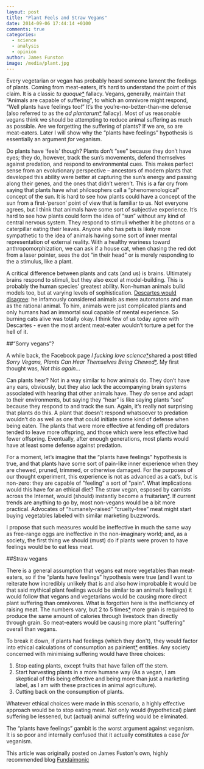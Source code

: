 ```yaml
---
layout: post
title: "Plant Feels and Straw Vegans"
date: 2014-09-06 17:44:14 +0100
comments: true
categories: 
  - science
  - analysis
  - opinion
author: James Funston
image: /media/plant.jpg
---
```

Every vegetarian or vegan has probably heard someone lament the feelings of plants. Coming from meat-eaters, it’s hard to understand the point of this claim.  It is a classic *tu quoque*[*](http://rationalwiki.org/wiki/Tu_quoque "A logical fallacy (literally, 'You too!' — pronounced 'too kwoh-kway') that occurs when it is assumed that an argument is wrong if the source making the claim has itself spoken or acted in a way inconsistent with it") fallacy.  Vegans, generally, maintain that “Animals are capable of suffering”, to which an omnivore might respond, “Well plants have feelings too!”  It’s the<!--more--> you’re-no-better-than-me defense (also referred to as the *ad plantarum*[*](http://www.kimberlysteele.net/essays/ad-plantarum/ "A term coined by the author Kimberly Steele on her website. In her words: 'Plants have feelings too!' the meat-eater bellows, his fancy taking flight to a mystical land of anthropomorphized carrots and talking watermelons.") fallacy). Most of us reasonable vegans think we should be attempting to reduce animal suffering as much as possible.  Are we forgetting the suffering of plants?  If we are, so are meat-eaters.  Later I will show why the “plants have feelings” hypothesis is essentially an argument *for* veganism.

Do plants have ‘feels’ though?  Plants don’t “see” because they don’t have eyes; they do, however, track the sun’s movements, defend themselves against predation, and respond to environmental cues.  This makes perfect sense from an evolutionary perspective – ancestors of modern plants that developed this ability were better at capturing the sun’s energy and passing along their genes, and the ones that didn’t weren’t.  This is a far cry from saying that plants have what philosophers call a “phenomenological” concept of the sun. It is hard to see how plants could have a concept of the sun from a first-‘person’ point of view that is familiar to us.  Not everyone agrees, but I think that animals have some sort of subjective experience. It’s hard to see how plants could form the idea of “sun” without any kind of central nervous system.  They respond to stimuli whether it be photons or a caterpillar eating their leaves.  Anyone who has pets is likely more sympathetic to the idea of animals having some sort of inner mental representation of external reality.  With a healthy wariness toward anthropomorphization, we can ask if a house cat, when chasing the red dot from a laser pointer, sees the dot “in their head” or is merely responding to the a stimulus, like a plant.

A critical difference between plants and cats (and us) is brains. Ultimately brains respond to stimuli, but they also excel at model-building. This is probably the human species’ greatest ability.  Non-human animals build models too, but at varying levels of sophistication. [Descartes would disagree](/2014/09/10/dissecting-a-robot/): he infamously considered animals as mere automatons and man as the rational animal. To him, animals were just complicated plants and only humans had an immortal soul capable of mental experience. So burning cats alive was totally okay. I think few of us today agree with Descartes - even the most ardent meat-eater wouldn’t torture a pet for the hell of it.

##“Sorry vegans”?

A while back, the Facebook page *I fucking love science*[*](https://www.facebook.com/IFeakingLoveScience "I fucking love science was founded by blogger Elise Andrews. My appreciation for the page has waned in recent months. As its appeal grew the topics covered have become less hard-hitting from my anecdotal experience.")shared a post titled *Sorry Vegans, Plants Can Hear Themselves Being Chewed*[*](http://www.iflscience.com/plants-and-animals/plants-can-hear-themselves-being-eaten "Plants Can Hear Themselves Being Eaten - I fucking love science. The title was changed at some point"). My first thought was, *Not this again...* 

Can plants hear? Not in a way similar to how animals do. They don’t have any ears, obviously, but they also lack the accompanying brain systems associated with hearing that other animals have. They *do* sense and adapt to their environments, but saying they “hear” is like saying plants “see” because they respond to and track the sun. Again, it’s really not surprising that plants do this. A plant that doesn’t respond whatsoever to predation wouldn’t do as well as one that could initiate some kind of defense when being eaten. The plants that were more effective at fending off predators tended to leave more offspring, and those which were less effective had fewer offspring. Eventually, after enough generations, most plants would have at least some defense against predation.

For a moment, let’s imagine that the “plants have feelings” hypothesis is true, and that plants have some sort of pain-like inner experience when they are chewed, pruned, trimmed, or otherwise damaged. For the purposes of our thought experiment, this experience is not as advanced as a cat’s, but is non-zero: they are capable of "feeling" a sort of "pain".  What implications would this have for an ethical diet? The straw vegan, esposed by carnists across the Internet, would (should) instantly become a fruitarian[*](https://en.wikipedia.org/wiki/Fruitarianism "The practice of following a diet that includes fruits, vegetables, nuts, and seeds, without animal products or grains"). If current trends are anything to go by, most non-vegans would be a bit more practical. Advocates of “humanely-raised” “cruelty-free” meat might start buying vegetables labeled with similar marketing buzzwords. 

I propose that such measures would be ineffective in much the same way as free-range eggs are ineffective in the non-imaginary world; and, as a society, the first thing we should (must) do if plants were proven to have feelings would be to eat less meat.

##Straw vegans

There is a general assumption that vegans eat more vegetables than meat-eaters, so if the “plants have feelings” hypothesis were true (and I want to reiterate how incredibly unlikely that is and also how improbable it would be that said mythical plant feelings would be similar to an animal’s feelings) it would follow that vegans and vegetarians would be causing more direct plant suffering than omnivores. What is forgotten here is the inefficiency of raising meat. The numbers vary, but 2 to 5 times[*](http://www.nytimes.com/2008/01/27/weekinreview/27bittman.html?pagewanted=all "Rethinking the Meat-Guzzler - New York Times") more grain is required to produce the same amount of calories through livestock than directly through grain. So meat-eaters would be causing more plant "suffering" overall than vegans.

To break it down, if plants had feelings (which they don't), they would factor into ethical calculations of consumption as painient[*](http://www.theguardian.com/uk/2005/aug/06/animalwelfare "Painism is a moral theory, developed by Richard Ryder, that helps in the assessment of whether an action that causes pain is morally right or wrong. Painism claims that the capacity to feel pain is the only morally relevant interest - not factors like the degree of consciousness, rationality or intelligence. Ryder defines any entity as a painient if they can feel pain, regardless of his or her sex, class, race, religion, nationality or species.") entities. Any society concerned with minimising suffering would have three choices: 

1. Stop eating plants, except fruits that have fallen off the stem.
2. Start harvesting plants in a more humane way (As a vegan, I am skeptical of this being effective and being more than just a marketing label, as I am with these practices in animal agriculture).
3. Cutting back on the consumption of plants.

Whatever ethical choices were made in this scenario, a highly effective approach would be to stop eating meat. Not only would (hypothetical) plant suffering be lessened, but (actual) animal suffering would be eliminated. 

The “plants have feelings” gambit is the worst argument against veganism. It is so poor and internally confused that it actually constitutes a case *for* veganism.

<div class="original-appearance">This article was originally posted on James Fuston's own, highly recommended blog <a href="http://fundaimonic.wordpress.com/" target="_blank" class="external-link">Fundaimonic</a></div>
